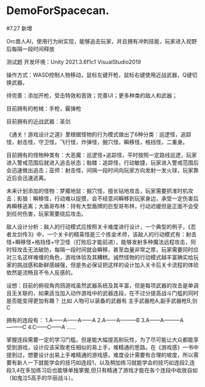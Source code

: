 # DemoForSpacecan.

#7.27 新增

  Orc兽人AI，使用行为树实现，能够追击玩家，并且拥有冲刺技能，玩家进入视野后每隔一段时间释放
      
测试题
开发环境：Unity 2021.3.6f1c1  	VisualStudio2019

操作方式：WASD控制人物移动，鼠标左键开枪，鼠标右键使用近战武器，Q键切换武器。

待完善：添加开枪，受击特效和音效；完善UI；更多种类的敌人和武器；

目前拥有的枪械：手枪，霰弹枪

目前拥有的近战武器：圣剑

《通关！游戏设计之道》里根据怪物的行为模式做出了6种分类：巡逻怪，追踪怪，射击怪，守卫怪，飞行怪，炸弹怪，掘穴怪，瞬移怪，格挡怪，二重身。

目前拥有的怪物种类有：大恶魔：巡逻怪+追踪怪，平时按照一定路线巡逻，玩家进入警戒范围后就进入追击状态；骷髅：追踪怪，行动敏捷，玩家进入警戒范围后会迅速做出追击；巫师：射击怪，间隔一段时间向玩家方向发射一发火球，玩家靠近后会迅速逃离。

未来计划添加的怪物：梦魇地鼠：掘穴怪，擅长钻地攻击，玩家需要抓准时机攻击；影狼：瞬移怪，行动难以捉摸，会不经意间瞬移到玩家身边，承受一定伤害后再瞬移逃离；大盾哥布林：持有大型盾牌的巨型哥布林，行动迟缓但是正面不会受到任何伤害，玩家需要绕后攻击。

敌人设计分析：敌人的行动模式应按照关卡难度进行设计，一个典型的例子，《忍者龙剑传3》中，一个关卡的精英怪是三个炼金术师，该敌人的行动模式有：射击怪+瞬移怪+格挡怪+守卫怪（打败后才能前进），能够发射多种魔法远程攻击，同时轻攻击无法破防，每隔一段时间就会瞬移，甚至血量非常之厚，玩家需要同时应对三名这样难缠的角色，游戏体验及其糟糕。诚然怪物的行动模式越丰富确实给玩家的挑战感和新鲜感越强，但是务必保证把这样的设计加入关卡后关卡流程的体验依然是流畅且不令人反感的。

设想：目前的俯视角肉鸽游戏虽然武器系统及其丰富，但是每项武器的攻击是单调且无关联的，如果适当加入动作游戏中的武器连段，在不过分提高战斗门槛的同时是否能变得更加有趣？
比如 人物可以装备的武器有 主手武器枪A,副手武器枪B,剑C

拥有的连段有：
1.A——A——A——A
2.A——A———B
3.A——A———A———C
4.C——C——A
......

掌握连段需要一定的学习门槛，但是能大幅提高耐玩性，为了尽可能让大众都能享受到游戏，设计应该采取老任相似的易上手，难精通的思路。在《游戏感》一书中提到过，想要设计出易上手难精通的游戏感，难度设计需要有合理的坡度，所以需要有新人一下就能学会的技巧如连段1，以及稍加练习就能学会的技巧如连段2,连段3,4在多加练习后也能够单独掌握,但只有精通了游戏才能在各个连段中收放自如（如鬼泣5高手的华丽战斗）。

